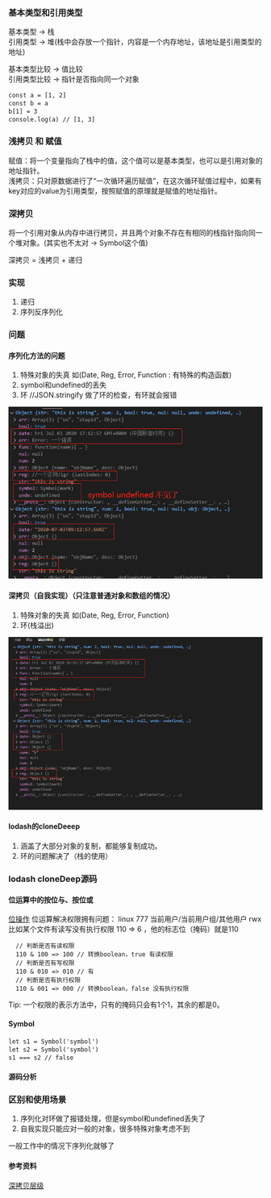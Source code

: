 ### 基本类型和引用类型

基本类型 -> 栈<br>
引用类型 -> 堆(栈中会存放一个指针，内容是一个内存地址，该地址是引用类型的地址)

基本类型比较 -> 值比较<br>
引用类型比较 -> 指针是否指向同一个对象

```
const a = [1, 2]
const b = a
b[1] = 3
console.log(a) // [1, 3]
```

### 浅拷贝 和 赋值

赋值：将一个变量指向了栈中的值，这个值可以是基本类型，也可以是引用对象的地址指针。
<br>
浅拷贝：只对原数据进行了“一次循环遍历赋值”，在这次循环赋值过程中，如果有key对应的value为引用类型，按照赋值的原理就是赋值的地址指针。

### 深拷贝

将一个引用对象从内存中进行拷贝，并且两个对象不存在有相同的栈指针指向同一个堆对象。(其实也不太对 -> Symbol这个值)

深拷贝 = 浅拷贝 + 递归

### 实现
1. 递归
2. 序列反序列化

### 问题

#### 序列化方法的问题
1. 特殊对象的失真 如(Date, Reg, Error, Function : 有特殊的构造函数)
2. symbol和undefined的丢失
3. 环 //JSON.stringify 做了环的检查，有环就会报错

![失真](./序列化特殊对象的拷贝错误.png)

#### 深拷贝（自我实现）（只注意普通对象和数组的情况）
1. 特殊对象的失真 如(Date, Reg, Error, Function)
2. 环(栈溢出)

![失真](./自我实现特殊对象的拷贝错误.png)

#### lodash的cloneDeeep
1. 涵盖了大部分对象的复制，都能够复制成功。
2. 环的问题解决了（栈的使用）

### lodash cloneDeep源码

#### 位运算中的按位与、按位或
[位操作](https://developer.mozilla.org/zh-CN/docs/Web/JavaScript/Reference/Operators/Bitwise_Operators)
位运算解决权限拥有问题： linux 777 当前用户/当前用户组/其他用户 rwx
比如某个文件有读写没有执行权限 110 => 6 ，他的标志位（掩码）就是110
```
  // 判断是否有读权限
  110 & 100 => 100 // 转换boolean，true 有读权限
  // 判断是否有写权限
  110 & 010 => 010 // 有
  // 判断是否有执行权限
  110 & 001 => 000 // 转换boolean，false 没有执行权限
```
Tip: 一个权限的表示方法中，只有的掩码只会有1个1，其余的都是0。

#### Symbol
```
let s1 = Symbol('symbol')
let s2 = Symbol('symbol')
s1 === s2 // false 
```
#### 源码分析

### 区别和使用场景
1. 序列化对环做了报错处理，但是symbol和undefined丢失了
2. 自我实现只能应对一般的对象，很多特殊对象考虑不到

一般工作中的情况下序列化就够了


#### 参考资料

[深拷贝层级](https://yanhaijing.com/javascript/2018/10/10/clone-deep/)